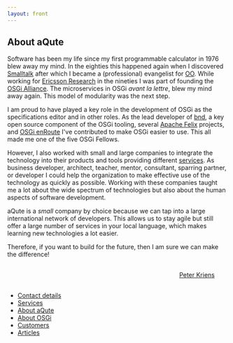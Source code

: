 ```yaml
---
layout: front
---
```


## About aQute

Software has been my life since my first programmable calculator in 1976 blew away
my mind. In the eighties this happened again when I discovered [Smalltalk]
after which I became a (professional) evangelist for [OO]. While working for 
[Ericsson Research] in the nineties I was part of founding the [OSGi Alliance]. 
The microservices in OSGi _avant la lettre_, blew my mind away again. This
model of modularity was the next step.

I am proud to have played a key role in the development of OSGi as the
specifications editor and in other roles. As the lead developer  of [bnd], a key open source 
component of the OSGi tooling, several [Apache Felix] projects, 
and [OSGi enRoute] I've contributed to  make OSGi easier to use. This all
made me one of the five OSGi Fellows.

However, I also worked with  small and large companies to integrate the technology 
into their products and tools providing different [services]. As business developer, architect, teacher, 
mentor, consultant, sparring partner, or developer I could help the organization to 
make effective use of the technology as quickly as possible. Working with these companies
taught me a lot about the wide spectrum of technologies
but also about the human aspects of software development.

aQute is a _small_ company by choice because we can tap into a large international network 
of developers. This allows us to stay agile but still offer a  large number of services 
in your local language, which makes learning new technologies a lot easier. 

Therefore, if you want to build for the future, then I am sure we can make the difference!

<div style="margin-top:10px;text-align:right;margin:30px"><a href="mailto:Peter.Kriens@aQute.biz?subject=Information">Peter Kriens</a></div>

* [Contact details]
* [Services]
* [About aQute]
* [About OSGi]
* [Customers]
* [Articles]

[Smalltalk]: https://en.wikipedia.org/wiki/Smalltalk
[OO]: https://en.wikipedia.org/wiki/Object-oriented_programming
[Ericsson Research]: https://www.ericsson.com/research-blog/
[Apache Felix]: http://felix.apache.org/
[OSGi enRoute]: http://enroute.osgi.org
[bnd]: http://bnd.bndtools.org
[OSGi Alliance]: http://osgi.org
[Services]: services
[Contact details]: contact
[About aQute]: aqute
[About OSGi]: osgi
[Articles]: posts
[Customers]: customers
